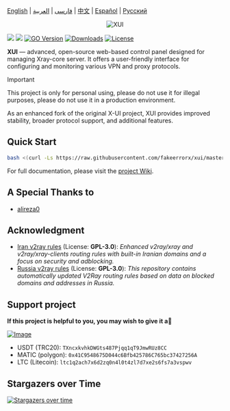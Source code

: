 [English](/README.md) | [فارسی](/README.fa_IR.md) | [العربية](/README.ar_EG.md) |  [中文](/README.zh_CN.md) | [Español](/README.es_ES.md) | [Русский](/README.ru_RU.md)

<p align="center">
  <picture>
    <source media="(prefers-color-scheme: dark)" srcset="./media/XUI-dark.png">
    <img alt="XUI" src="./media/XUI-light.png">
  </picture>
</p>

[![](https://img.shields.io/github/v/release/fakeerrorx/xui.svg?style=for-the-badge)](https://github.com/FakeErrorX/XUI/releases)
[![](https://img.shields.io/github/actions/workflow/status/fakeerrorx/xui/release.yml.svg?style=for-the-badge)](https://github.com/FakeErrorX/XUI/actions)
[![GO Version](https://img.shields.io/github/go-mod/go-version/fakeerrorx/xui.svg?style=for-the-badge)](#)
[![Downloads](https://img.shields.io/github/downloads/fakeerrorx/xui/total.svg?style=for-the-badge)](https://github.com/FakeErrorX/XUI/releases/latest)
[![License](https://img.shields.io/badge/license-GPL%20V3-blue.svg?longCache=true&style=for-the-badge)](https://www.gnu.org/licenses/gpl-3.0.en.html)

**XUI** — advanced, open-source web-based control panel designed for managing Xray-core server. It offers a user-friendly interface for configuring and monitoring various VPN and proxy protocols.

> [!IMPORTANT]
> This project is only for personal using, please do not use it for illegal purposes, please do not use it in a production environment.

As an enhanced fork of the original X-UI project, XUI provides improved stability, broader protocol support, and additional features.

## Quick Start

```bash
bash <(curl -Ls https://raw.githubusercontent.com/fakeerrorx/xui/master/install.sh)
```

For full documentation, please visit the [project Wiki](https://github.com/FakeErrorX/XUI/wiki).

## A Special Thanks to

- [alireza0](https://github.com/alireza0/)

## Acknowledgment

- [Iran v2ray rules](https://github.com/chocolate4u/Iran-v2ray-rules) (License: **GPL-3.0**): _Enhanced v2ray/xray and v2ray/xray-clients routing rules with built-in Iranian domains and a focus on security and adblocking._
- [Russia v2ray rules](https://github.com/runetfreedom/russia-v2ray-rules-dat) (License: **GPL-3.0**): _This repository contains automatically updated V2Ray routing rules based on data on blocked domains and addresses in Russia._

## Support project

**If this project is helpful to you, you may wish to give it a**:star2:

<p align="left">
  <a href="https://buymeacoffee.com/mhsanaei" target="_blank">
    <img src="./media/buymeacoffe.png" alt="Image">
  </a>
</p>

- USDT (TRC20): `TXncxkvhkDWGts487Pjqq1qT9JmwRUz8CC`
- MATIC (polygon): `0x41C9548675D044c6Bfb425786C765bc37427256A`
- LTC (Litecoin): `ltc1q2ach7x6d2zq0n4l0t4zl7d7xe2s6fs7a3vspwv`

## Stargazers over Time

[![Stargazers over time](https://starchart.cc/FakeErrorX/XUI.svg?variant=adaptive)](https://starchart.cc/FakeErrorX/XUI)
